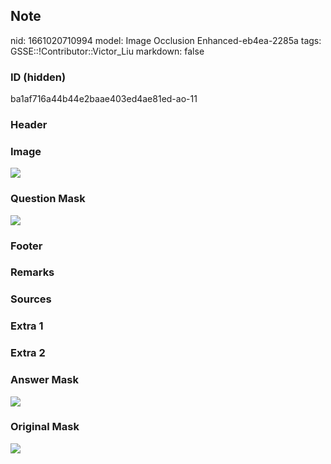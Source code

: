 ## Note
nid: 1661020710994
model: Image Occlusion Enhanced-eb4ea-2285a
tags: GSSE::!Contributor::Victor_Liu
markdown: false

### ID (hidden)
ba1af716a44b44e2baae403ed4ae81ed-ao-11

### Header


### Image
<img src="tmp4_7v2j3z.png">

### Question Mask
<img src="ba1af716a44b44e2baae403ed4ae81ed-ao-11-Q.svg">

### Footer


### Remarks


### Sources


### Extra 1


### Extra 2


### Answer Mask
<img src="ba1af716a44b44e2baae403ed4ae81ed-ao-11-A.svg">

### Original Mask
<img src="ba1af716a44b44e2baae403ed4ae81ed-ao-O.svg">
